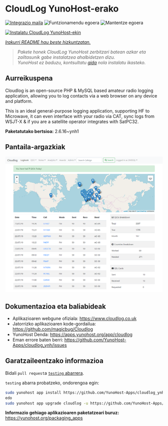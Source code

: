 <!--
Ohart ongi: README hau automatikoki sortu da <https://github.com/YunoHost/apps/tree/master/tools/readme_generator>ri esker
EZ editatu eskuz.
-->

# CloudLog YunoHost-erako

[![Integrazio maila](https://dash.yunohost.org/integration/cloudlog.svg)](https://ci-apps.yunohost.org/ci/apps/cloudlog/) ![Funtzionamendu egoera](https://ci-apps.yunohost.org/ci/badges/cloudlog.status.svg) ![Mantentze egoera](https://ci-apps.yunohost.org/ci/badges/cloudlog.maintain.svg)

[![Instalatu CloudLog YunoHost-ekin](https://install-app.yunohost.org/install-with-yunohost.svg)](https://install-app.yunohost.org/?app=cloudlog)

*[Irakurri README hau beste hizkuntzatan.](./ALL_README.md)*

> *Pakete honek CloudLog YunoHost zerbitzari batean azkar eta zailtasunik gabe instalatzea ahalbidetzen dizu.*  
> *YunoHost ez baduzu, kontsultatu [gida](https://yunohost.org/install) nola instalatu ikasteko.*

## Aurreikuspena

Cloudlog is an open-source PHP & MySQL based amateur radio logging application, allowing you to log contacts via a web browser on any device and platform.

This is an ideal general-purpose logging application, supporting HF to Microwave, it can even interface with your radio via CAT, sync logs from WSJT-X & if you are a satellite operator integrates with SatPC32.

**Paketatutako bertsioa:** 2.6.16~ynh1

## Pantaila-argazkiak

![CloudLog(r)en pantaila-argazkia](./doc/screenshots/screenshot.png)

## Dokumentazioa eta baliabideak

- Aplikazioaren webgune ofiziala: <https://www.cloudlog.co.uk>
- Jatorrizko aplikazioaren kode-gordailua: <https://github.com/magicbug/Cloudlog>
- YunoHost Denda: <https://apps.yunohost.org/app/cloudlog>
- Eman errore baten berri: <https://github.com/YunoHost-Apps/cloudlog_ynh/issues>

## Garatzaileentzako informazioa

Bidali `pull request`a [`testing` abarrera](https://github.com/YunoHost-Apps/cloudlog_ynh/tree/testing).

`testing` abarra probatzeko, ondorengoa egin:

```bash
sudo yunohost app install https://github.com/YunoHost-Apps/cloudlog_ynh/tree/testing --debug
edo
sudo yunohost app upgrade cloudlog -u https://github.com/YunoHost-Apps/cloudlog_ynh/tree/testing --debug
```

**Informazio gehiago aplikazioaren paketatzeari buruz:** <https://yunohost.org/packaging_apps>
